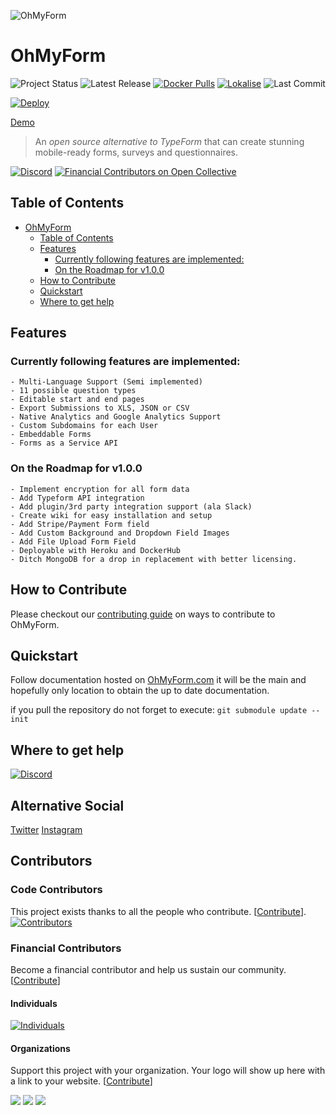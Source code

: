 ![OhMyForm](public/logo.png)

# OhMyForm

![Project Status](https://badgen.net/github/checks/ohmyform/ohmyform)
![Latest Release](https://badgen.net/github/tag/ohmyform/ohmyform)
[![Docker Pulls](https://badgen.net/docker/pulls/ohmyform/ohmyform)](https://hub.docker.com/r/ohmyform/ohmyform)
[![Lokalise](https://badgen.net/badge/Lokalise/EN/green?icon=libraries)](https://app.lokalise.com/public/379418475ede5d5c6937b0.31012044/)
![Last Commit](https://badgen.net/github/last-commit/ohmyform/ohmyform)

[![Deploy](https://www.herokucdn.com/deploy/button.svg)](https://heroku.com/deploy?template=https://github.com/BrightSoftwares/ohmyform/tree/master)

[Demo](https://demo.ohmyform.com/login)

> An *open source alternative to TypeForm* that can create stunning mobile-ready forms, surveys and questionnaires.

[![Discord](https://img.shields.io/discord/595773457862492190.svg?label=Discord%20Chat)](https://discord.gg/MJqAuAZ)
[![Financial Contributors on Open Collective](https://opencollective.com/ohmyform-sustainability/all/badge.svg?label=financial+contributors)](https://opencollective.com/ohmyform-sustainability)

## Table of Contents  

<!-- TOC depthFrom:1 depthTo:6 withLinks:1 updateOnSave:1 orderedList:0 -->

- [OhMyForm](#ohmyform-091)
	- [Table of Contents](#table-of-contents)
	- [Features](#features)
		- [Currently following features are implemented:](#currently-following-features-are-implemented)
		- [On the Roadmap for v1.0.0](#on-the-roadmap-for-v100)
	- [How to Contribute](#how-to-contribute)
	- [Quickstart](#quickstart)
	- [Where to get help](#where-to-get-help)

<!-- /TOC -->

## Features

### Currently following features are implemented:

	- Multi-Language Support (Semi implemented)
	- 11 possible question types
	- Editable start and end pages
	- Export Submissions to XLS, JSON or CSV
	- Native Analytics and Google Analytics Support
	- Custom Subdomains for each User
	- Embeddable Forms
	- Forms as a Service API

<!-- TODO: Determine roadmap for OhMyForm if it is to be different from OhMyForm's roadmap. -->
<!-- ### On the Roadmap (Tentative pending [refactor](https://github.com/ohmyform/ohmyform/pull/1)) -->
### On the Roadmap for v1.0.0
	- Implement encryption for all form data
	- Add Typeform API integration
	- Add plugin/3rd party integration support (ala Slack)
	- Create wiki for easy installation and setup
	- Add Stripe/Payment Form field
	- Add Custom Background and Dropdown Field Images
	- Add File Upload Form Field
	- Deployable with Heroku and DockerHub
	- Ditch MongoDB for a drop in replacement with better licensing. 



<!-- TODO: add a CONTRIBUTING.md. -->
## How to Contribute

Please checkout our [contributing guide](CONTRIBUTING.md) on ways to contribute to OhMyForm.

## Quickstart

Follow documentation hosted on [OhMyForm.com](http://ohmyform.com/docs/install/) it will be the main and hopefully only location to obtain the up to date documentation.

if you pull the repository do not forget to execute: `git submodule update --init`

## Where to get help

[![Discord](https://img.shields.io/discord/595773457862492190.svg?label=Discord%20Chat)](https://discord.gg/Y2TTePM)

## Alternative Social
[Twitter](https://twitter.com/OhMyForm)
[Instagram](https://www.instagram.com/ohmyform/)

## Contributors

### Code Contributors

This project exists thanks to all the people who contribute. [[Contribute](CONTRIBUTING.md)].
[![Contributors](https://opencollective.com/ohmyform-sustainability/contributors.svg?width=890&button=false)](https://github.com/ohmyform/ohmyform/graphs/contributors)

### Financial Contributors

Become a financial contributor and help us sustain our community. [[Contribute](https://opencollective.com/ohmyform-sustainability/contribute)]

#### Individuals

[![Individuals](https://opencollective.com/static/images/opencollective-og-default.png?width=890)](https://opencollective.com/ohmyform-sustainability)

#### Organizations

Support this project with your organization. Your logo will show up here with a link to your website. [[Contribute](https://opencollective.com/ohmyform-sustainability/contribute)]

[![](https://opencollective.com/ohmyform-sustainability/organization/0/avatar.svg)](https://opencollective.com/ohmyform-sustainability/organization/0/website)
[![](https://opencollective.com/ohmyform-sustainability/organization/1/avatar.svg)](https://opencollective.com/ohmyform-sustainability/organization/1/website)
[![](https://opencollective.com/ohmyform-sustainability/organization/2/avatar.svg)](https://opencollective.com/ohmyform-sustainability/organization/2/website)

